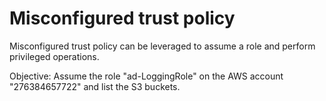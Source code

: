 # Misconfigured trust policy

Misconfigured trust policy can be leveraged to assume a role and perform privileged operations. 

Objective: Assume the role "ad-LoggingRole" on the AWS account "276384657722" and list the S3 buckets.
